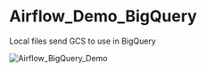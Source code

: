 # Airflow_Demo_BigQuery
Local files send GCS to use in BigQuery 


![Airflow_BigQuery_Demo](https://user-images.githubusercontent.com/73526595/208930005-59d476ef-986f-4cb1-becb-1916afee88cb.png)
